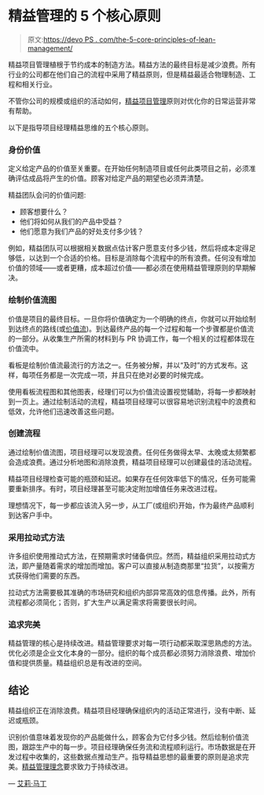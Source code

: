 # 精益管理的 5 个核心原则

> 原文:[https://devo PS . com/the-5-core-principles-of-lean-management/](https://devops.com/the-5-core-principles-of-lean-management/)

精益项目管理植根于节约成本的制造方法。精益方法的最终目标是减少浪费。所有行业的公司都在他们自己的流程中采用了精益原则，但是精益最适合物理制造、工程和相关行业。

不管你公司的规模或组织的活动如何，[精益项目管理](https://searchcio.techtarget.com/definition/lean-management)原则对优化你的日常运营非常有帮助。

以下是指导项目经理精益思维的五个核心原则。

### 身份价值

定义给定产品的价值至关重要。在开始任何制造项目或任何此类项目之前，必须准确评估成品将产生的价值。顾客对给定产品的期望也必须弄清楚。

精益团队会问的价值问题:

*   顾客想要什么？
*   他们将如何从我们的产品中受益？
*   他们愿意为我们产品的好处支付多少钱？

例如，精益团队可以根据相关数据点估计客户愿意支付多少钱，然后将成本定得足够低，以达到一个合适的价格。目标是消除每个流程中的所有浪费。任何没有增加价值的领域——或者更糟，成本超过价值——都必须在使用精益管理原则的早期解决。

### 绘制价值流图

价值是项目的最终目标。一旦你将价值确定为一个明确的终点，你就可以开始绘制到达终点的路线(或[价值流](https://webinars.devops.com/value-stream-management-is-your-organization-readya))。到达最终产品的每一个过程和每一个步骤都是价值流的一部分。从收集生产所需的材料到与 PR 协调工作，每一个相关的过程都体现在价值流中。

看板是绘制价值流最流行的方法之一。任务被分解，并以“及时”的方式发布。这样，每项任务都是一次完成一项，并且只在绝对必要的时候完成。

使用看板流程图和其他图表，经理们可以为价值流设置视觉辅助，将每一步都映射到一页上。通过绘制活动的流程，精益项目经理可以很容易地识别流程中的浪费和低效，允许他们迅速改善这些问题。

### 创建流程

通过绘制价值流图，项目经理可以发现浪费。任何任务做得太早、太晚或太频繁都会造成浪费。通过分析地图和消除浪费，精益项目经理可以创建最佳的活动流程。

精益项目经理检查可能的瓶颈和延迟。如果存在任何效率低下的情况，任务可能需要重新排序。有时，项目经理甚至可能决定附加增值任务来改进过程。

理想情况下，每一步都应该流入另一步，从工厂(或组织)开始，作为最终产品顺利到达客户手中。

### 采用拉动式方法

许多组织使用推动式方法，在预期需求时储备供应。然而，精益组织采用拉动式方法，即产量随着需求的增加而增加。客户可以直接从制造商那里“拉货”，以按需方式获得他们需要的东西。

拉动式方法需要极其准确的市场研究和组织内部异常高效的信息传播。此外，所有流程都必须简化；否则，扩大生产以满足需求将需要很长时间。

### 追求完美

精益管理的核心是持续改进。精益管理要求对每一项行动都采取深思熟虑的方法。优化必须是企业文化本身的一部分。组织的每个成员都必须努力消除浪费、增加价值和提供质量。精益组织总是有改进的空间。

## **结论**

精益组织正在消除浪费。精益项目经理确保组织内的活动正常进行，没有中断、延迟或瓶颈。

识别价值意味着发现你的产品能做什么，顾客会为它付多少钱。然后绘制价值流图，跟踪生产中的每一步。项目经理确保任务流和流程顺利运行。市场数据是在开发过程中收集的，这些数据点推动生产。指导精益思想的最重要的原则是追求完美。[精益管理理念](https://academic.oup.com/ajcp/article/138/3/321/1765923)要求致力于持续改进。

— [艾莉·马丁](https://devops.com/author/ellie-martin/)
